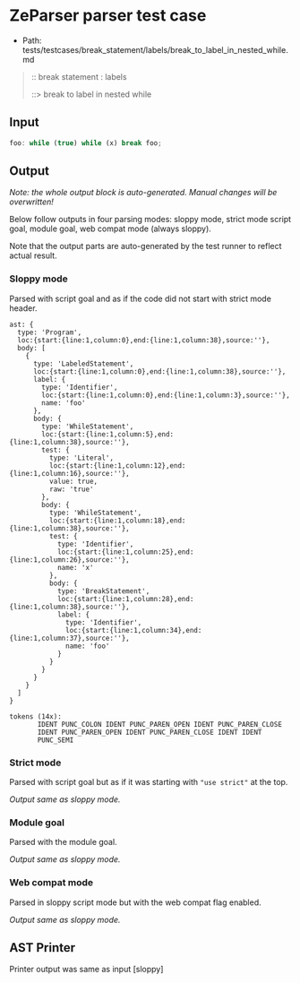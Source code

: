 # ZeParser parser test case

- Path: tests/testcases/break_statement/labels/break_to_label_in_nested_while.md

> :: break statement : labels
>
> ::> break to label in nested while

## Input

`````js
foo: while (true) while (x) break foo;
`````

## Output

_Note: the whole output block is auto-generated. Manual changes will be overwritten!_

Below follow outputs in four parsing modes: sloppy mode, strict mode script goal, module goal, web compat mode (always sloppy).

Note that the output parts are auto-generated by the test runner to reflect actual result.

### Sloppy mode

Parsed with script goal and as if the code did not start with strict mode header.

`````
ast: {
  type: 'Program',
  loc:{start:{line:1,column:0},end:{line:1,column:38},source:''},
  body: [
    {
      type: 'LabeledStatement',
      loc:{start:{line:1,column:0},end:{line:1,column:38},source:''},
      label: {
        type: 'Identifier',
        loc:{start:{line:1,column:0},end:{line:1,column:3},source:''},
        name: 'foo'
      },
      body: {
        type: 'WhileStatement',
        loc:{start:{line:1,column:5},end:{line:1,column:38},source:''},
        test: {
          type: 'Literal',
          loc:{start:{line:1,column:12},end:{line:1,column:16},source:''},
          value: true,
          raw: 'true'
        },
        body: {
          type: 'WhileStatement',
          loc:{start:{line:1,column:18},end:{line:1,column:38},source:''},
          test: {
            type: 'Identifier',
            loc:{start:{line:1,column:25},end:{line:1,column:26},source:''},
            name: 'x'
          },
          body: {
            type: 'BreakStatement',
            loc:{start:{line:1,column:28},end:{line:1,column:38},source:''},
            label: {
              type: 'Identifier',
              loc:{start:{line:1,column:34},end:{line:1,column:37},source:''},
              name: 'foo'
            }
          }
        }
      }
    }
  ]
}

tokens (14x):
       IDENT PUNC_COLON IDENT PUNC_PAREN_OPEN IDENT PUNC_PAREN_CLOSE
       IDENT PUNC_PAREN_OPEN IDENT PUNC_PAREN_CLOSE IDENT IDENT
       PUNC_SEMI
`````

### Strict mode

Parsed with script goal but as if it was starting with `"use strict"` at the top.

_Output same as sloppy mode._

### Module goal

Parsed with the module goal.

_Output same as sloppy mode._

### Web compat mode

Parsed in sloppy script mode but with the web compat flag enabled.

_Output same as sloppy mode._

## AST Printer

Printer output was same as input [sloppy]